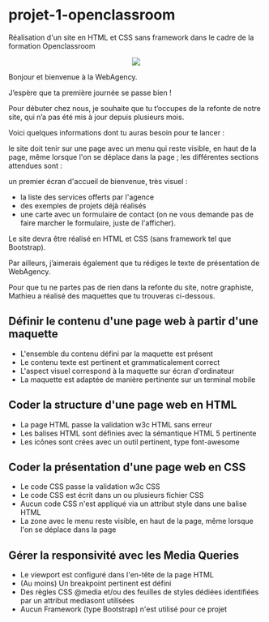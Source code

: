 # projet-1-openclassroom

Réalisation d'un site en HTML et CSS sans framework dans le cadre de la formation Openclassroom


<div align="center">
<img src="https://user-images.githubusercontent.com/40243927/208315994-1672bdcc-c731-4067-92a5-2b89ce690cc1.PNG"/>
</div>




Bonjour et bienvenue à la WebAgency. 

J’espère que ta première journée se passe bien !

Pour débuter chez nous, je souhaite que tu t’occupes de la refonte de notre site, qui n’a pas été mis à jour depuis plusieurs mois.

Voici quelques informations dont tu auras besoin pour te lancer :

le site doit tenir sur une page avec un menu qui reste visible, en haut de la page, même lorsque l'on se déplace dans la page ;
les différentes sections attendues sont :

un premier écran d'accueil de bienvenue, très visuel :
* la liste des services offerts par l'agence 
* des exemples de projets déjà réalisés 
* une carte avec un formulaire de contact (on ne vous demande pas de faire marcher le formulaire, juste de l'afficher).

Le site devra être réalisé en HTML et CSS (sans framework tel que Bootstrap).

Par ailleurs, j’aimerais également que tu rédiges le texte de présentation de WebAgency.

Pour que tu ne partes pas de rien dans la refonte du site, notre graphiste, Mathieu a réalisé des maquettes que tu trouveras ci-dessous.


## Définir le contenu d'une page web à partir d'une maquette

* L'ensemble du contenu défini par la maquette est présent
* Le contenu texte est pertinent et grammaticalement correct
* L'aspect visuel correspond à la maquette sur écran d'ordinateur
* La maquette est adaptée de manière pertinente sur un terminal mobile


## Coder la structure d'une page web en HTML

* La page HTML passe la validation w3c HTML sans erreur
* Les balises HTML sont définies avec la sémantique HTML 5 pertinente
* Les icônes sont crées avec un outil pertinent, type  font-awesome

## Coder la présentation d'une page web en CSS

* Le code CSS passe la validation w3c CSS
* Le code CSS est écrit dans un ou plusieurs fichier CSS
* Aucun code CSS n'est appliqué via un attribut style  dans une balise HTML
* La zone avec le menu reste visible, en haut de la page, même lorsque l'on se déplace dans la page

## Gérer la responsivité avec les Media Queries 

* Le viewport est configuré dans l'en-tête de la page HTML
* (Au moins) Un breakpoint pertinent est défini
* Des règles CSS @media  et/ou des feuilles de styles dédiées identifiées par un attribut mediasont utilisées
* Aucun Framework (type Bootstrap) n'est utilisé pour ce projet
